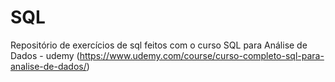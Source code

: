 # SQL
Repositório de exercícios de sql feitos com o curso SQL para Análise de Dados - udemy (https://www.udemy.com/course/curso-completo-sql-para-analise-de-dados/)
